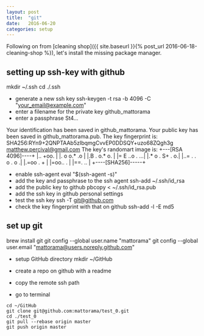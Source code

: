 ```yaml
---
layout: post
title:  "git"
date:   2016-06-20
categories: setup
---
```

Following on from [cleaning shop]({{ site.baseurl }}{% post_url 2016-06-18-cleaning-shop %}), let's install the missing package manager.

## setting up ssh-key with github
mkdir ~/.ssh
cd ./.ssh
* generate a new ssh key
ssh-keygen -t rsa -b 4096 -C "your_email@example.com"
* enter a filename for the private key
github_mattorama
* enter a passphrase
St4...

Your identification has been saved in github_mattorama.
Your public key has been saved in github_mattorama.pub.
The key fingerprint is:
SHA256:RYn9+2QNPTAAb5zIbqmgCvvEP0DDSQY+uzo68ZQgh3g matthew.percival@gmail.com
The key's randomart image is:
+---[RSA 4096]----+
|..       +oo.    |
|. o     o.* .o   |
|.B .     o.*  o. |
|= E     ..o . ...|
|.* o .  S+   . o.|
|..= . . o   . o .|
|.=oo   .     +   |
|=oo..         .  |
|==. ..           |
+----[SHA256]-----+
* enable ssh-agent
eval "$(ssh-agent -s)"
* add the key and passphrase to the ssh agent
ssh-add ~/.ssh/id_rsa
* add the public key to github
pbcopy < ~/.ssh/id_rsa.pub
* add the ssh key in github personal settings
* test the ssh key
ssh -T git@github.com
* check the key fingerprint with that on github
ssh-add -l -E md5


## set up git
brew install git
git config --global user.name "mattorama"
git config --global user.email "mattorama@users.noreply.github.com"
* setup GitHub directory
mkdir ~/GitHub

* create a repo on github with a readme
* copy the remote ssh path
* go to terminal
```
cd ~/GitHub
git clone git@github.com:mattorama/test_0.git
cd ./test_0
git pull --rebase origin master
git push origin master
```
